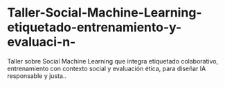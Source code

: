 # Taller-Social-Machine-Learning-etiquetado-entrenamiento-y-evaluaci-n-
Taller sobre Social Machine Learning que integra etiquetado colaborativo, entrenamiento con contexto social y evaluación ética, para diseñar IA responsable y justa..
